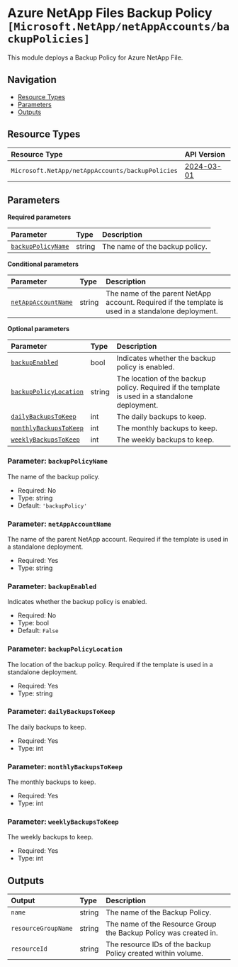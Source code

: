 # Azure NetApp Files Backup Policy `[Microsoft.NetApp/netAppAccounts/backupPolicies]`

This module deploys a Backup Policy for Azure NetApp File.

## Navigation

- [Resource Types](#Resource-Types)
- [Parameters](#Parameters)
- [Outputs](#Outputs)

## Resource Types

| Resource Type | API Version |
| :-- | :-- |
| `Microsoft.NetApp/netAppAccounts/backupPolicies` | [2024-03-01](https://learn.microsoft.com/en-us/azure/templates/Microsoft.NetApp/2024-03-01/netAppAccounts/backupPolicies) |

## Parameters

**Required parameters**

| Parameter | Type | Description |
| :-- | :-- | :-- |
| [`backupPolicyName`](#parameter-backuppolicyname) | string | The name of the backup policy. |

**Conditional parameters**

| Parameter | Type | Description |
| :-- | :-- | :-- |
| [`netAppAccountName`](#parameter-netappaccountname) | string | The name of the parent NetApp account. Required if the template is used in a standalone deployment. |

**Optional parameters**

| Parameter | Type | Description |
| :-- | :-- | :-- |
| [`backupEnabled`](#parameter-backupenabled) | bool | Indicates whether the backup policy is enabled. |
| [`backupPolicyLocation`](#parameter-backuppolicylocation) | string | The location of the backup policy. Required if the template is used in a standalone deployment. |
| [`dailyBackupsToKeep`](#parameter-dailybackupstokeep) | int | The daily backups to keep. |
| [`monthlyBackupsToKeep`](#parameter-monthlybackupstokeep) | int | The monthly backups to keep. |
| [`weeklyBackupsToKeep`](#parameter-weeklybackupstokeep) | int | The weekly backups to keep. |

### Parameter: `backupPolicyName`

The name of the backup policy.

- Required: No
- Type: string
- Default: `'backupPolicy'`

### Parameter: `netAppAccountName`

The name of the parent NetApp account. Required if the template is used in a standalone deployment.

- Required: Yes
- Type: string

### Parameter: `backupEnabled`

Indicates whether the backup policy is enabled.

- Required: No
- Type: bool
- Default: `False`

### Parameter: `backupPolicyLocation`

The location of the backup policy. Required if the template is used in a standalone deployment.

- Required: Yes
- Type: string

### Parameter: `dailyBackupsToKeep`

The daily backups to keep.

- Required: Yes
- Type: int

### Parameter: `monthlyBackupsToKeep`

The monthly backups to keep.

- Required: Yes
- Type: int

### Parameter: `weeklyBackupsToKeep`

The weekly backups to keep.

- Required: Yes
- Type: int

## Outputs

| Output | Type | Description |
| :-- | :-- | :-- |
| `name` | string | The name of the Backup Policy. |
| `resourceGroupName` | string | The name of the Resource Group the Backup Policy was created in. |
| `resourceId` | string | The resource IDs of the backup Policy created within volume. |
